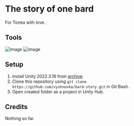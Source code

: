 # The story of one bard

For Tonea with love.

## Tools

![image](https://img.shields.io/badge/Unity-100000?style=for-the-badge&logo=unity&logoColor=white) 
![image](https://img.shields.io/badge/C%23-239120?style=for-the-badge&logo=c-sharp&logoColor=white) 

## Setup

1. Install Unity 2022.3.16 from [archive](https://unity3d.com/get-unity/download/archive).    
2. Clone this repository using `git clone https://github.com/vyshnovka/bard-story.git` in Git Bash.    
4. Open created folder as a project in Unity Hub.    

## Credits

Nothing so far.